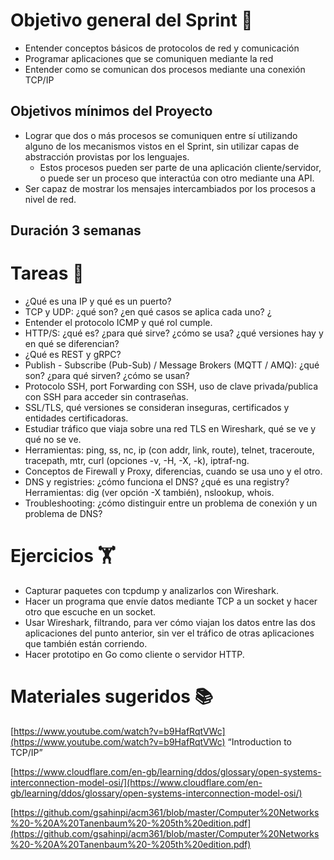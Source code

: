 # Objetivo general del Sprint **🥇**

- Entender conceptos básicos de protocolos de red y comunicación
- Programar aplicaciones que se comuniquen mediante la red
- Entender como se comunican dos procesos mediante una conexión TCP/IP
## Objetivos mínimos del Proyecto

- Lograr que dos o más procesos se comuniquen entre sí utilizando alguno de los mecanismos vistos en el Sprint, sin utilizar capas de abstracción provistas por los lenguajes.
    - Estos procesos pueden ser parte de una aplicación cliente/servidor, o puede ser un proceso que interactúa con otro mediante una API.
- Ser capaz de mostrar los mensajes intercambiados por los procesos a nivel de red.

## Duración 3 semanas

# Tareas **📝**

- ¿Qué es una IP y qué es un puerto?
- TCP y UDP: ¿qué son? ¿en qué casos se aplica cada uno? ¿ 
- Entender el protocolo ICMP y qué rol cumple.
- HTTP/S: ¿qué es? ¿para qué sirve? ¿cómo se usa? ¿qué versiones hay y en qué se diferencian?
- ¿Qué es REST y gRPC?
- Publish - Subscribe (Pub-Sub) / Message Brokers (MQTT / AMQ): ¿qué son? ¿para qué sirven? ¿cómo se usan?
- Protocolo SSH, port Forwarding con SSH, uso de clave privada/publica con SSH para acceder sin contraseñas.
- SSL/TLS, qué versiones se consideran inseguras, certificados y entidades certificadoras.
- Estudiar tráfico que viaja sobre una red TLS en Wireshark, qué se ve y qué no se ve.
- Herramientas: ping, ss, nc, ip (con addr, link, route), telnet, traceroute, tracepath, mtr, curl (opciones -v, -H, -X, -k), iptraf-ng.
- Conceptos de Firewall y Proxy, diferencias, cuando se usa uno y el otro.
- DNS y registries: ¿cómo funciona el DNS? ¿qué es una registry? Herramientas: dig (ver opción -X también), nslookup, whois.
- Troubleshooting: ¿cómo distinguir entre un problema de conexión y un problema de DNS?

# Ejercicios **🏋️**

- Capturar paquetes con tcpdump y analizarlos con Wireshark.
- Hacer un programa que envíe datos mediante TCP a un socket y hacer otro que escuche en un socket.
- Usar Wireshark, filtrando, para ver cómo viajan los datos entre las dos aplicaciones del punto anterior, sin ver el tráfico de otras aplicaciones que también están corriendo.
- Hacer prototipo en Go como cliente o servidor HTTP.

# Materiales sugeridos **📚**

[https://www.youtube.com/watch?v=b9HafRqtVWc](https://www.youtube.com/watch?v=b9HafRqtVWc) “Introduction to TCP/IP”

[https://www.cloudflare.com/en-gb/learning/ddos/glossary/open-systems-interconnection-model-osi/](https://www.cloudflare.com/en-gb/learning/ddos/glossary/open-systems-interconnection-model-osi/)

[https://github.com/gsahinpi/acm361/blob/master/Computer%20Networks%20-%20A%20Tanenbaum%20-%205th%20edition.pdf](https://github.com/gsahinpi/acm361/blob/master/Computer%20Networks%20-%20A%20Tanenbaum%20-%205th%20edition.pdf)
